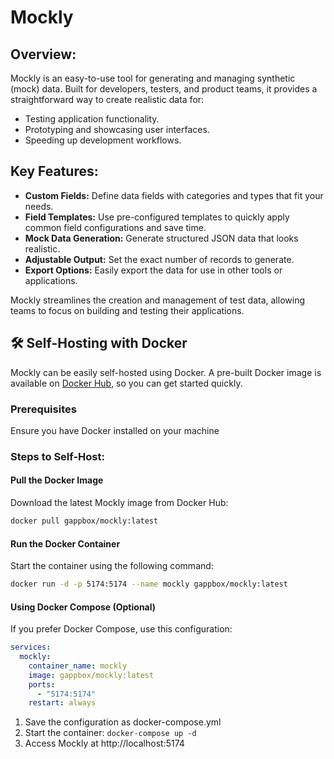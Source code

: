 # Mockly

## Overview:

Mockly is an easy-to-use tool for generating and managing synthetic (mock) data. Built for developers, testers, and product teams, it provides a straightforward way to create realistic data for:

- Testing application functionality.
- Prototyping and showcasing user interfaces.
- Speeding up development workflows.

## Key Features:

- **Custom Fields:** Define data fields with categories and types that fit your needs.
- **Field Templates:** Use pre-configured templates to quickly apply common field configurations and save time.
- **Mock Data Generation:** Generate structured JSON data that looks realistic.
- **Adjustable Output:** Set the exact number of records to generate.
- **Export Options:** Easily export the data for use in other tools or applications.

Mockly streamlines the creation and management of test data, allowing teams to focus on building and testing their applications.

## 🛠️ Self-Hosting with Docker

Mockly can be easily self-hosted using Docker. A pre-built Docker image is available on [Docker Hub](https://hub.docker.com/r/gappbox/mockly), so you can get started quickly.

### Prerequisites

Ensure you have Docker installed on your machine

### Steps to Self-Host:

#### Pull the Docker Image

Download the latest Mockly image from Docker Hub:

```bash
docker pull gappbox/mockly:latest
```

#### Run the Docker Container

Start the container using the following command:

```bash
docker run -d -p 5174:5174 --name mockly gappbox/mockly:latest
```

#### Using Docker Compose (Optional)

If you prefer Docker Compose, use this configuration:

```yaml
services:
  mockly:
    container_name: mockly
    image: gappbox/mockly:latest
    ports:
      - "5174:5174"
    restart: always
```
1.	Save the configuration as docker-compose.yml
2.	Start the container: `docker-compose up -d`
3.	Access Mockly at http://localhost:5174